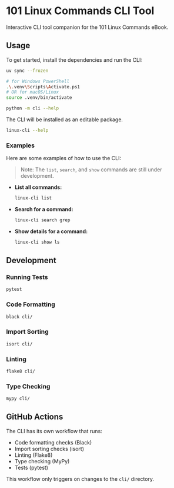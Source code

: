 # 101 Linux Commands CLI Tool

Interactive CLI tool companion for the 101 Linux Commands eBook.

## Usage

To get started, install the dependencies and run the CLI:

```bash
uv sync --frozen

# for Windows PowerShell
.\.venv\Scripts\Activate.ps1
# OR for macOS/Linux
source .venv/bin/activate

python -m cli --help
```

The CLI will be installed as an editable package.
```bash
linux-cli --help
```

### Examples

Here are some examples of how to use the CLI:

> Note: The `list`, `search`, and `show` commands are still under development.

*   **List all commands:**

    ```bash
    linux-cli list
    ```

*   **Search for a command:**

    ```bash
    linux-cli search grep
    ```

*   **Show details for a command:**

    ```bash
    linux-cli show ls
    ```

## Development

### Running Tests
```bash
pytest
```

### Code Formatting
```bash
black cli/
```

### Import Sorting
```bash
isort cli/
```

### Linting
```bash
flake8 cli/
```

### Type Checking
```bash
mypy cli/
```

## GitHub Actions

The CLI has its own workflow that runs:
- Code formatting checks (Black)
- Import sorting checks (isort) 
- Linting (Flake8)
- Type checking (MyPy)
- Tests (pytest)

This workflow only triggers on changes to the `cli/` directory.